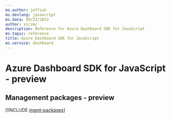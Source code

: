 ```yaml
---
ms.author: jeffish
ms.devlang: javascript
ms.data: 09/23/2022
author: xirzec
description: Reference for Azure Dashboard SDK for JavaScript
ms.topic: reference
title: Azure Dashboard SDK for JavaScript
ms.service: dashboard
---
```

# Azure Dashboard SDK for JavaScript - preview

## Management packages - preview
[!INCLUDE [mgmt-packages](dashboard-mgmt-index.md)]